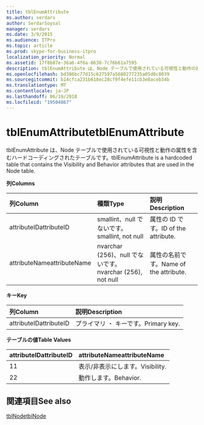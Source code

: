 ```yaml
---
title: tblEnumAttribute
ms.author: serdars
author: SerdarSoysal
manager: serdars
ms.date: 3/9/2015
ms.audience: ITPro
ms.topic: article
ms.prod: skype-for-business-itpro
localization_priority: Normal
ms.assetid: 17f8b87e-36a6-4f6a-8630-7c76b61a7595
description: tblEnumAttribute は、Node テーブルで使用されている可視性と動作の属性を含むハードコーディングされたテーブルです。
ms.openlocfilehash: bd386bc77d15c627597a5680277235a05d0c8039
ms.sourcegitcommit: b14cfca231b618ec28cf9f4efe11cb3e8aceb34b
ms.translationtype: MT
ms.contentlocale: ja-JP
ms.lasthandoff: 06/19/2018
ms.locfileid: "19504867"
---
```

# <a name="tblenumattribute"></a><span data-ttu-id="3ea50-103">tblEnumAttribute</span><span class="sxs-lookup"><span data-stu-id="3ea50-103">tblEnumAttribute</span></span>
 
<span data-ttu-id="3ea50-104">tblEnumAttribute は、Node テーブルで使用されている可視性と動作の属性を含むハードコーディングされたテーブルです。</span><span class="sxs-lookup"><span data-stu-id="3ea50-104">tblEnumAttribute is a hardcoded table that contains the Visibility and Behavior attributes that are used in the Node table.</span></span>
  
<span data-ttu-id="3ea50-105">**列**</span><span class="sxs-lookup"><span data-stu-id="3ea50-105">**Columns**</span></span>

|<span data-ttu-id="3ea50-106">**列**</span><span class="sxs-lookup"><span data-stu-id="3ea50-106">**Column**</span></span>|<span data-ttu-id="3ea50-107">**種類**</span><span class="sxs-lookup"><span data-stu-id="3ea50-107">**Type**</span></span>|<span data-ttu-id="3ea50-108">**説明**</span><span class="sxs-lookup"><span data-stu-id="3ea50-108">**Description**</span></span>|
|:-----|:-----|:-----|
|<span data-ttu-id="3ea50-109">attributeID</span><span class="sxs-lookup"><span data-stu-id="3ea50-109">attributeID</span></span>  <br/> |<span data-ttu-id="3ea50-110">smallint、null でないです。</span><span class="sxs-lookup"><span data-stu-id="3ea50-110">smallint, not null</span></span>  <br/> |<span data-ttu-id="3ea50-111">属性の ID です。</span><span class="sxs-lookup"><span data-stu-id="3ea50-111">ID of the attribute.</span></span>  <br/> |
|<span data-ttu-id="3ea50-112">attributeName</span><span class="sxs-lookup"><span data-stu-id="3ea50-112">attributeName</span></span>  <br/> |<span data-ttu-id="3ea50-113">nvarchar (256)、null でないです。</span><span class="sxs-lookup"><span data-stu-id="3ea50-113">nvarchar (256), not null</span></span>  <br/> |<span data-ttu-id="3ea50-114">属性の名前です。</span><span class="sxs-lookup"><span data-stu-id="3ea50-114">Name of the attribute.</span></span>  <br/> |
   
<span data-ttu-id="3ea50-115">**キー**</span><span class="sxs-lookup"><span data-stu-id="3ea50-115">**Key**</span></span>

|<span data-ttu-id="3ea50-116">**列**</span><span class="sxs-lookup"><span data-stu-id="3ea50-116">**Column**</span></span>|<span data-ttu-id="3ea50-117">**説明**</span><span class="sxs-lookup"><span data-stu-id="3ea50-117">**Description**</span></span>|
|:-----|:-----|
|<span data-ttu-id="3ea50-118">attributeID</span><span class="sxs-lookup"><span data-stu-id="3ea50-118">attributeID</span></span>  <br/> |<span data-ttu-id="3ea50-119">プライマリ ・ キーです。</span><span class="sxs-lookup"><span data-stu-id="3ea50-119">Primary key.</span></span>  <br/> |
   
<span data-ttu-id="3ea50-120">**テーブルの値**</span><span class="sxs-lookup"><span data-stu-id="3ea50-120">**Table Values**</span></span>

|<span data-ttu-id="3ea50-121">**attributeID**</span><span class="sxs-lookup"><span data-stu-id="3ea50-121">**attributeID**</span></span>|<span data-ttu-id="3ea50-122">**attributeName**</span><span class="sxs-lookup"><span data-stu-id="3ea50-122">**attributeName**</span></span>|
|:-----|:-----|
|<span data-ttu-id="3ea50-123">1</span><span class="sxs-lookup"><span data-stu-id="3ea50-123">1</span></span>  <br/> |<span data-ttu-id="3ea50-124">表示/非表示にします。</span><span class="sxs-lookup"><span data-stu-id="3ea50-124">Visibility.</span></span>  <br/> |
|<span data-ttu-id="3ea50-125">2</span><span class="sxs-lookup"><span data-stu-id="3ea50-125">2</span></span>  <br/> |<span data-ttu-id="3ea50-126">動作します。</span><span class="sxs-lookup"><span data-stu-id="3ea50-126">Behavior.</span></span>  <br/> |
   
## <a name="see-also"></a><span data-ttu-id="3ea50-127">関連項目</span><span class="sxs-lookup"><span data-stu-id="3ea50-127">See also</span></span>

[<span data-ttu-id="3ea50-128">tblNode</span><span class="sxs-lookup"><span data-stu-id="3ea50-128">tblNode</span></span>](tblnode.md)